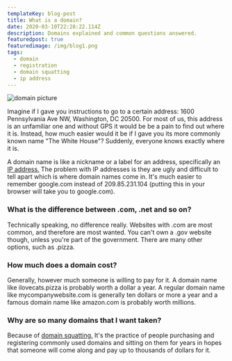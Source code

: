 ```yaml
---
templateKey: blog-post
title: What is a domain?
date: 2020-03-10T22:28:22.114Z
description: Domains explained and common questions answered.
featuredpost: true
featuredimage: /img/blog1.png
tags:
  - domain
  - registration
  - domain squatting
  - ip address
---
```

![domain picture](/img/blog1.png "Common domains")

Imagine if I gave you instructions to go to a certain address: 1600 Pennsylvania Ave NW, Washington, DC 20500. For most of us, this address is an unfamiliar one and without GPS it would be be a pain to find out where it is. Instead, how much easier would it be if I gave you its more commonly known name "The White House"? Suddenly, everyone knows exactly where it is.

A domain name is like a nickname or a label for an address, specifically an [IP address.](https://en.wikipedia.org/wiki/IP_address) The problem with IP addresses is they are ugly and difficult to tell apart which is where domain names come in. It's much easier to remember google.com instead of 209.85.231.104 (putting this in your browser will take you to google.com).

### What is the difference between .com, .net and so on?

Technically speaking, no difference really. Websites with .com are most common, and therefore are most wanted. You can't own a .gov website though, unless you're part of the government. There are many other options, such as .pizza.

### How much does a domain cost?

Generally, however much someone is willing to pay for it. A domain name like ilovecats.pizza is probably worth a dollar a year. A regular domain name like mycompanywebsite.com is generally ten dollars or more a year and a famous domain name like amazon.com is probably worth millions.

### Why are so many domains that I want taken?

Because of [domain squatting.](https://en.wikipedia.org/wiki/Cybersquatting) It's the practice of people purchasing and registering commonly used domains and sitting on them for years in hopes that someone will come along and pay up to thousands of dollars for it.
